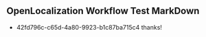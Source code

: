 ## OpenLocalization Workflow Test MarkDown
* 42fd796c-c65d-4a80-9923-b1c87ba715c4 thanks!

<!--HONumber=Jul16_HO2-->


